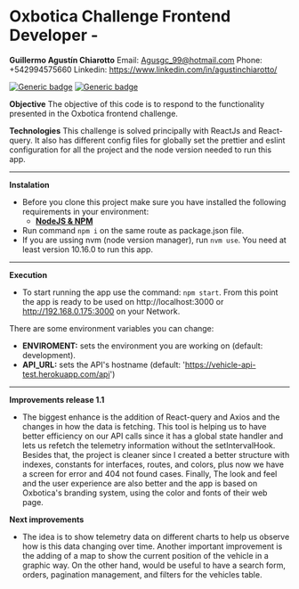 # Oxbotica Challenge Frontend Developer -

**Guillermo Agustín Chiarotto**
Email: Agusgc_99@hotmail.com
Phone: +542994575660
Linkedin: https://www.linkedin.com/in/agustinchiarotto/

[![Generic badge](https://img.shields.io/badge/node->=v10.16.0-green.svg)](https://shields.io/)
[![Generic badge](https://img.shields.io/badge/npm-v5.6.0-green.svg)](https://shields.io/)

**Objective**
The objective of this code is to respond to the functionality presented in the Oxbotica frontend challenge.

**Technologies**
This challenge is solved principally with ReactJs and React-query. It also has different config files for globally set the prettier and eslint configuration for all the project and the node version needed to run this app.

---

**Instalation**

- Before you clone this project make sure you have installed the following requirements in your environment:
  - [**NodeJS & NPM**](https://nodejs.org/en/download/package-manager/)
- Run command `npm i` on the same route as package.json file.
- If you are ussing nvm (node version manager), run `nvm use`. You need at least version 10.16.0 to run this app.

---

**Execution**

- To start running the app use the command: `npm start`. From this point the app is ready to be used on http://localhost:3000 or http://192.168.0.175:3000 on your Network.

There are some environment variables you can change:

- **ENVIROMENT:** sets the environment you are working on (default: development).
- **API_URL:** sets the API's hostname (default: 'https://vehicle-api-test.herokuapp.com/api')

---

**Improvements release 1.1**

- The biggest enhance is the addition of React-query and Axios and the changes in how the data is fetching. This tool is helping us to have better efficiency on our API calls since it has a global state handler and lets us refetch the telemetry information without the setIntervalHook. Besides that, the project is cleaner since I created a better structure with indexes, constants for interfaces, routes, and colors, plus now we have a screen for error and 404 not found cases. Finally, The look and feel and the user experience are also better and the app is based on Oxbotica's branding system, using the color and fonts of their web page.

**Next improvements**

- The idea is to show telemetry data on different charts to help us observe how is this data changing over time. Another important improvement is the adding of a map to show the current position of the vehicle in a graphic way.
  On the other hand, would be useful to have a search form, orders, pagination management, and filters for the vehicles table.
